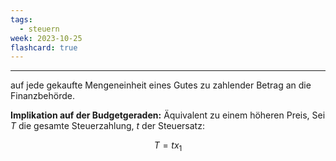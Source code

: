 ```yaml
---
tags:
  - steuern
week: 2023-10-25
flashcard: true
---
```

***

auf jede gekaufte Mengeneinheit eines Gutes zu zahlender Betrag an die Finanzbehörde.

**Implikation auf der Budgetgeraden:**
Äquivalent zu einem höheren Preis, Sei $T$ die gesamte Steuerzahlung, $t$ der Steuersatz:

$$
T = tx_{1}
$$

